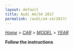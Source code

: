 ```yaml
---
layout: default
title: Audi A4/S4 2017
permalink: /audi/a4-s4/2017/
---
```

[*Home*](/) > [*CAR*](/car/) > [*MODEL*](/car/model/) > [*YEAR*](/car/model/year/)

**Follow the instructions**